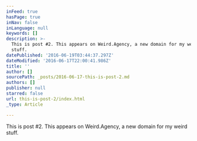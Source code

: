 ```yaml
---
inFeed: true
hasPage: true
inNav: false
inLanguage: null
keywords: []
description: >-
  This is post #2. This appears on Weird.Agency, a new domain for my weird
  stuff.
datePublished: '2016-06-19T03:44:37.297Z'
dateModified: '2016-06-17T22:00:41.986Z'
title: ''
author: []
sourcePath: _posts/2016-06-17-this-is-post-2.md
authors: []
publisher: null
starred: false
url: this-is-post-2/index.html
_type: Article

---
```

This is post \#2\. This appears on Weird.Agency, a new domain for my weird stuff.